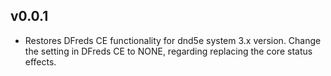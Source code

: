 ## v0.0.1
- Restores DFreds CE functionality for dnd5e system 3.x version. Change the setting in DFreds CE to NONE, regarding replacing the core status effects.
